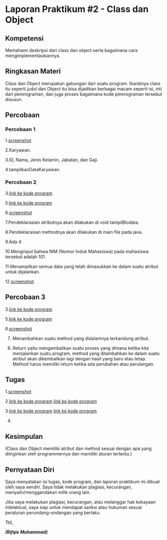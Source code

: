 # Laporan Praktikum #2 - Class dan Object

## Kompetensi

Memahami deskripsi dari class dan object serta bagaimana cara mengimplementasikannya.

## Ringkasan Materi

Class dan Object merupakan gabungan dari suatu program. Ibaratnya class itu seperti judul dan Object itu bisa dijadikan berbagai macam seperti isi, inti dari pemrograman, dan juga proses bagaimana kode pemrograman tersebut disusun.

## Percobaan

### Percobaan 1

1.[screenshot](img2/Percobaan1-Nomor1.PNG)

2.Karyawan.

3.ID, Nama, Jenis Kelamin, Jabatan, dan Gaji.

4.tampilkanDataKaryawan.

### Percobaan 2

3.[link ke kode program](../../src/2_Class_dan_Object/Mahasiswa.java)

5.[link ke kode program](../../src/2_Class_dan_Object/TestMahasiswa.java)

6.[screenshot](img2/Percobaan2-Nomor6.PNG)

7.Pendeklarasian atributnya akan dilakukan di void tampilBiodata.

8.Pendeklarasian methodnya akan dilakukan di main file pada java.

9.Ada 4

10.Menginput bahwa NIM (Nomor Induk Mahasiswa) pada mahasiswa tersebut adalah 101.

11.Menampilkan semua data yang telah dimasukkan ke dalam suatu atribut untuk dijalankan.

12.[screenshot](img2/Percobaan2-Nomor12.PNG)


## Percobaan 3

3.[link ke kode program](../../src/2_Class_dan_Object/Barang.java)

5.[link ke kode program](../../src/2_Class_dan_Object/TestBarang.java)

6.[screenshot](img2/Percobaan3-Nomor6.PNG)

7. Menambahkan suatu method yang didalamnya terkandung atribut.

8. Return yaitu mengembalikan suatu proses yang dimana ketika kita menjalankan suatu program, method yang ditambahkan ke dalam suatu atribut akan dikembalikan lagi dengan hasil yang baru atau tetap. Method harus memiliki return ketika ada perubahan atau perulangan.

## Tugas

1.[screenshot](img2/Tugas-Nomor1.PNG)

2.[link ke kode program](../../src/2_Class_dan_Object/SewaGame.java)
  [link ke kode program](../../src/2_Class_dan_Object/SewaGameMain.java)

3.[link ke kode program](../../src/2_Class_dan_Object/Lingkaran.java)
  [link ke kode program](../../src/2_Class_dan_Object/LingkaranMain.java)

4.

## Kesimpulan

(Class dan Object memiliki atribut dan method sesuai dengan apa yang diinginkan oleh programmernya dan memiliki aturan tertentu.)

## Pernyataan Diri

Saya menyatakan isi tugas, kode program, dan laporan praktikum ini dibuat oleh saya sendiri. Saya tidak melakukan plagiasi, kecurangan, menyalin/menggandakan milik orang lain.

Jika saya melakukan plagiasi, kecurangan, atau melanggar hak kekayaan intelektual, saya siap untuk mendapat sanksi atau hukuman sesuai peraturan perundang-undangan yang berlaku.

Ttd,

***(Rifqie Muhammad)***
